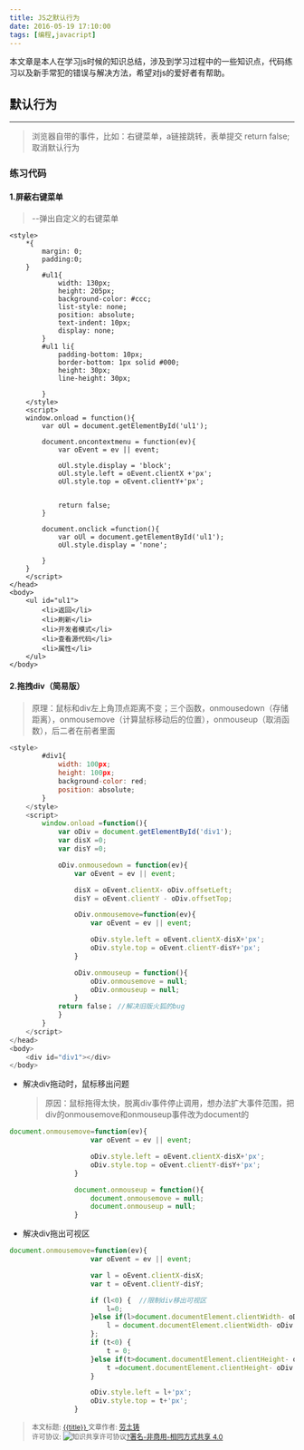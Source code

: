 ```yaml
---
title: JS之默认行为
date: 2016-05-19 17:10:00
tags: [编程,javacript]
---
```


本文章是本人在学习js时候的知识总结，涉及到学习过程中的一些知识点，代码练习以及新手常犯的错误与解决方法，希望对js的爱好者有帮助。

<!--more-->

## **默认行为**
***

> 浏览器自带的事件，比如：右键菜单，a链接跳转，表单提交
return false;取消默认行为

### 练习代码
#### 1.屏蔽右键菜单
> --弹出自定义的右键菜单
```javascipt
<style>
	*{
		margin: 0;
		padding:0;
	}
		#ul1{
			width: 130px;
			height: 205px;
			background-color: #ccc;
			list-style: none;
			position: absolute;
			text-indent: 10px;
			display: none;
		}
		#ul1 li{
			padding-bottom: 10px;
			border-bottom: 1px solid #000;
			height: 30px;
			line-height: 30px;

		}
	</style>
	<script>
	window.onload = function(){
		var oUl = document.getElementById('ul1');

		document.oncontextmenu = function(ev){
			var oEvent = ev || event;

			oUl.style.display = 'block';
			oUl.style.left = oEvent.clientX +'px';
			oUl.style.top = oEvent.clientY+'px';


			return false;
		}

		document.onclick =function(){
			var oUl = document.getElementById('ul1');
			oUl.style.display = 'none';
			
		}
	}
	</script>
</head>
<body>
	<ul id="ul1">
		<li>返回</li>
		<li>刷新</li>
		<li>开发者模式</li>
		<li>查看源代码</li>
		<li>属性</li>
	</ul>
</body>
```
#### 2.拖拽div（简易版）
> 原理：鼠标和div左上角顶点距离不变；三个函数，onmousedown（存储距离），onmousemove（计算鼠标移动后的位置），onmouseup（取消函数），后二者在前者里面
```javascript
<style>
		#div1{
			width: 100px;
			height: 100px;
			background-color: red;
			position: absolute;
		}
	</style>
	<script>
		window.onload =function(){
			var oDiv = document.getElementById('div1');
			var disX =0;
			var disY =0;

			oDiv.onmousedown = function(ev){
				var oEvent = ev || event;

				disX = oEvent.clientX- oDiv.offsetLeft;
				disY = oEvent.clientY - oDiv.offsetTop;

				oDiv.onmousemove=function(ev){
					var oEvent = ev || event;

					oDiv.style.left = oEvent.clientX-disX+'px';
					oDiv.style.top = oEvent.clientY-disY+'px';
				}

				oDiv.onmouseup = function(){
					oDiv.onmousemove = null;
					oDiv.onmouseup = null;
				}
			return false； //解决旧版火狐的bug
			}
		}
	</script>
</head>
<body>
	<div id="div1"></div>
</body>
```

* 解决div拖动时，鼠标移出问题
	> 原因：鼠标拖得太快，脱离div事件停止调用，想办法扩大事件范围，把div的onmousemove和onmouseup事件改为document的
```javascript
document.onmousemove=function(ev){
					var oEvent = ev || event;

					oDiv.style.left = oEvent.clientX-disX+'px';
					oDiv.style.top = oEvent.clientY-disY+'px';
				}

				document.onmouseup = function(){
					document.onmousemove = null;
					document.onmouseup = null;
				}
```	
* 解决div拖出可视区
```javascript
document.onmousemove=function(ev){
					var oEvent = ev || event;

					var l = oEvent.clientX-disX;
					var t = oEvent.clientY-disY;

					if (l<0) {  //限制div移出可视区
						l=0;
					}else if(l>document.documentElement.clientWidth- oDiv.offsetWidth){
						l = document.documentElement.clientWidth- oDiv.offsetWidth;
					};
					if (t<0) {
						t = 0;
					}else if(t>document.documentElement.clientHeight- oDiv.offsetHeight){
						t =document.documentElement.clientHeight- oDiv.offsetHeight;
					}

					oDiv.style.left = l+'px';
					oDiv.style.top = t+'px';
				}

```

><span style="font-size:12px">本文标题: <a href="{{ permalink }}">  {{title}}  </a>
>文章作者: <a href="http://itxiehui.github.io/">劳土铸</a>  
>许可协议: <img alt="知识共享许可协议" style="border-width:0" src="https://i.creativecommons.org/l/by-nc-sa/4.0/80x15.png" /><a rel="license" href="http://creativecommons.org/licenses/by-nc-sa/4.0/">?署名-非商用-相同方式共享 4.0</a></span>
 
